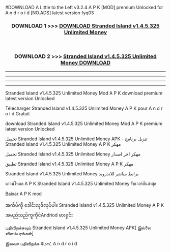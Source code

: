 #DOWNLOAD A Little to the Left v3.2.4 A P K [MOD] premium Unlocked for A n d r o i d [NO.ADS] latest version fyq03 



<div align="center">

<h3>DOWNLOAD 1 >>> <a href="https://downloadmod1.web.app/?judul=Stranded Island v1.4.5.325 Unlimited Money ">DOWNLOAD Stranded Island v1.4.5.325 Unlimited Money </a></h3><br>

<h3>DOWNLOAD 2 >>> <a href="https://downloadmod1.web.app/?judul=Stranded Island v1.4.5.325 Unlimited Money ">Stranded Island v1.4.5.325 Unlimited Money  DOWNLOAD </a></h3>

</div>


----------------------------------------------------------

----------------------------------------------------------

----------------------------------------------------------

----------------------------------------------------------


Stranded Island v1.4.5.325 Unlimited Money  Mod A P K download premium latest version Unlocked

Télécharger Stranded Island v1.4.5.325 Unlimited Money  A P K pour A n d r o i d Gratuit

download Stranded Island v1.4.5.325 Unlimited Money  Mod A P K premium latest version Unlocked

تحميل Stranded Island v1.4.5.325 Unlimited Money  APK - تنزيل برنامج Stranded Island v1.4.5.325 Unlimited Money  A P K مهكر

تحميل Stranded Island v1.4.5.325 Unlimited Money  مهكر اخر اصدار

تطبيق Stranded Island v1.4.5.325 Unlimited Money  A P K مهكر

Stranded Island v1.4.5.325 Unlimited Money  برابط مباشر للاندرويد

ดาวน์โหลด A P K Stranded Island v1.4.5.325 Unlimited Money  รับเวอร์ชันล่าสุด

Baixar A P K mod

အက်ပ်ကို ဒေါင်းလုဒ်လုပ်ပါ။ Stranded Island v1.4.5.325 Unlimited Money  A P K အမည်သည်ကူကိုင်Andriod ဗားရှင်း

பதிவிறக்கவும் Stranded Island v1.4.5.325 Unlimited Money  APK[ இல்லை விளம்பரங்கள்] 
 
இலவச பதிவிறக்க மோட் A n d r o i d



